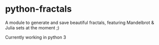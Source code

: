 # python-fractals
A module to generate and save beautiful fractals, featuring Mandelbrot &amp; Julia sets at the moment ;)

Currently working in python 3